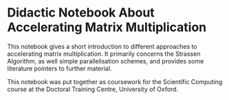 # Didactic Notebook About Accelerating Matrix Multiplication
This notebook gives a short introduction to different approaches to accelerating matrix multiplication.
It primarily concerns the Strassen Algorithm, as well simple parallelisation schemes, and provides some literature pointers to further material.

This notebook was put together as coursework for the Scientific Computing course at the Doctoral Training Centre, University of Oxford.
